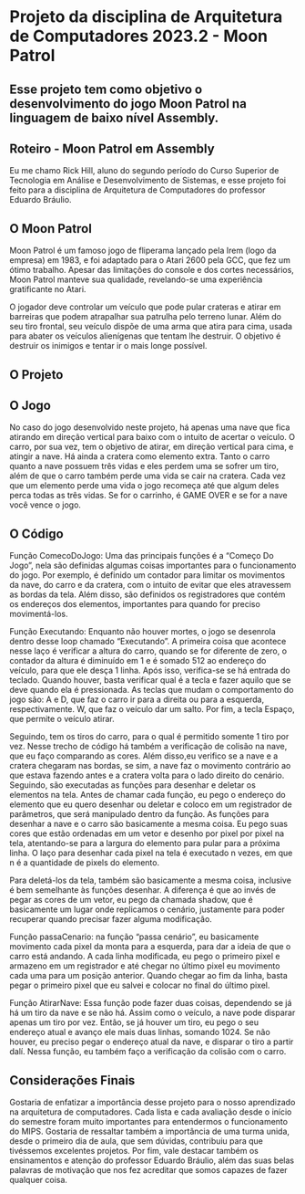 # Projeto da disciplina de Arquitetura de Computadores 2023.2 - Moon Patrol

## Esse projeto tem como objetivo o desenvolvimento do jogo Moon Patrol na linguagem de baixo nível Assembly.

## Roteiro - Moon Patrol em Assembly
Eu me chamo Rick Hill, aluno do segundo período do Curso Superior de Tecnologia em Análise e Desenvolvimento de Sistemas, e esse projeto foi feito para a disciplina de Arquitetura de Computadores do professor Eduardo Bráulio.

## O Moon Patrol
Moon Patrol é um famoso jogo de fliperama lançado pela Irem (logo da empresa) em 1983, e foi adaptado para o Atari 2600 pela GCC, que fez um ótimo trabalho. Apesar das limitações do console e dos cortes necessários, Moon Patrol manteve sua qualidade, revelando-se uma experiência gratificante no Atari.

O jogador deve controlar um veículo que pode pular crateras e atirar em barreiras que podem atrapalhar sua patrulha pelo terreno lunar. Além do seu tiro frontal, seu veículo dispõe de uma arma que atira para cima, usada para abater os veículos alienígenas que tentam lhe destruir. O objetivo é destruir os inimigos e tentar ir o mais longe possível.
## O Projeto
## O Jogo

No caso do jogo desenvolvido neste projeto, há apenas uma nave que fica atirando em direção vertical para baixo com o intuito de acertar o veículo. O carro, por sua vez, tem o objetivo de atirar, em direção vertical para cima, e atingir a nave. Há ainda a cratera como elemento extra. Tanto o carro quanto a nave possuem três vidas e eles perdem uma se sofrer um tiro, além de que o carro também perde uma vida se cair na cratera. Cada vez que um elemento perde uma vida o jogo recomeça até que algum deles perca todas as três vidas. Se for o carrinho, é GAME OVER e se for a nave você vence o jogo.

## O Código
Função ComecoDoJogo: Uma das principais funções é a “Começo Do Jogo”, nela são definidas algumas coisas importantes para o funcionamento do jogo. Por exemplo, é definido um contador para limitar os movimentos da nave, do carro e da cratera, com o intuito de evitar que eles atravessem as bordas da tela. Além disso, são definidos os registradores que contém os endereços dos elementos, importantes para quando for preciso movimentá-los.

Função Executando: Enquanto não houver mortes, o jogo se desenrola dentro desse loop chamado “Executando”. A primeira coisa que acontece nesse laço é verificar a altura do carro, quando se for diferente de zero, o contador da altura é diminuído em 1 e é somado 512 ao endereço do veículo, para que ele desça 1 linha. Após isso, verifica-se se há entrada do teclado. Quando houver, basta verificar qual é a tecla e fazer aquilo que se deve quando ela é pressionada. As teclas que mudam o comportamento do jogo são: A e D, que faz o carro ir para a direita ou para a esquerda, respectivamente. W, que faz o veículo dar um salto. Por fim, a tecla Espaço, que permite o veículo atirar.

Seguindo, tem os tiros do carro, para o qual é permitido somente 1 tiro por vez. Nesse trecho de código há também a verificação de colisão na nave, que eu faço comparando as cores. Além disso,eu verifico se a nave e a cratera chegaram nas bordas, se sim, a nave faz o movimento contrário ao que estava fazendo antes e a cratera volta para o lado direito do cenário. Seguindo, são executadas as funções para desenhar e deletar os elementos na tela. Antes de chamar cada função, eu pego o endereço do elemento que eu quero desenhar ou deletar e coloco em um registrador de parâmetros, que será manipulado dentro da função. 
As funções para desenhar a nave e o carro são basicamente a mesma coisa. Eu pego suas cores que estão ordenadas em um vetor e desenho por pixel por pixel na tela, atentando-se para a largura do elemento para pular para a próxima linha. O laço para desenhar cada pixel na tela é executado n vezes, em que n é a quantidade de pixels do elemento.

Para deletá-los da tela, também são basicamente a mesma coisa, inclusive é bem semelhante às funções desenhar. A diferença é que ao invés de pegar as cores de um vetor, eu pego da chamada shadow, que é basicamente um lugar onde replicamos o cenário, justamente para poder recuperar quando precisar fazer alguma modificação.

Função passaCenario: na função “passa cenário”, eu basicamente movimento cada pixel da monta para a esquerda, para dar a ideia de que o carro está andando. A cada linha modificada, eu pego o primeiro pixel e armazeno em um registrador e até chegar no último pixel eu movimento cada uma para um posição anterior. Quando chegar ao fim da linha, basta pegar o primeiro pixel que eu salvei e colocar no final do último pixel. 

Função AtirarNave: Essa função pode fazer duas coisas, dependendo se já há um tiro da nave e se não há. Assim como o veículo, a nave pode disparar apenas um tiro por vez. Então, se já houver um tiro, eu pego o seu endereço atual e avanço ele mais duas linhas, somando 1024. Se não houver, eu preciso pegar o endereço atual da nave, e disparar o tiro a partir dalí. Nessa função, eu também faço a verificação da colisão com o carro.

## Considerações Finais
Gostaria de enfatizar a importância desse projeto para o nosso aprendizado na arquitetura de computadores. Cada lista e cada avaliação desde o início do semestre foram muito importantes para entendermos o funcionamento do MIPS. Gostaria de ressaltar também a importância de uma turma unida, desde o primeiro dia de aula, que sem dúvidas, contribuiu para que tivéssemos excelentes projetos. Por fim, vale destacar também os ensinamentos e atenção do professor Eduardo Bráulio, além das suas belas palavras de motivação que nos fez acreditar que somos capazes de fazer qualquer coisa.
